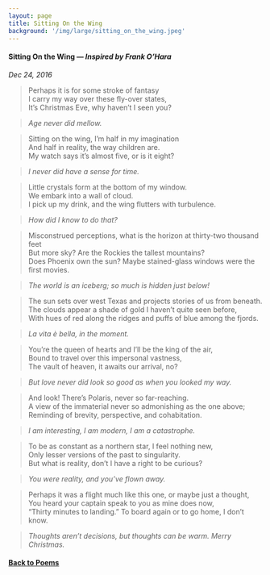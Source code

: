 ```yaml
---
layout: page
title: Sitting On the Wing
background: '/img/large/sitting_on_the_wing.jpeg'
---
```


<h4>Sitting On the Wing — <i>Inspired by Frank O’Hara</i></h4>

*Dec 24, 2016*

>Perhaps it is for some stroke of fantasy\
I carry my way over these fly-over states,\
It’s Christmas Eve, why haven’t I seen you?

>*Age never did mellow.*

>Sitting on the wing, I’m half in my imagination\
And half in reality, the way children are.\
My watch says it’s almost five, or is it eight?

>*I never did have a sense for time.*

>Little crystals form at the bottom of my window.\
We embark into a wall of cloud.\
I pick up my drink, and the wing flutters with turbulence.

>*How did I know to do that?*

>Misconstrued perceptions, what is the horizon at thirty-two thousand feet\
But more sky? Are the Rockies the tallest mountains?\
Does Phoenix own the sun? Maybe stained-glass windows were the first movies.

>*The world is an iceberg; so much is hidden just below!*

>The sun sets over west Texas and projects stories of us from beneath.\
The clouds appear a shade of gold I haven’t quite seen before,\
With hues of red along the ridges and puffs of blue among the fjords.

>*La vita è bella, in the moment.*

>You’re the queen of hearts and I’ll be the king of the air,\
Bound to travel over this impersonal vastness,\
The vault of heaven, it awaits our arrival, no?

>*But love never did look so good as when you looked my way.*

>And look! There’s Polaris, never so far-reaching.\
A view of the immaterial never so admonishing as the one above;\
Reminding of brevity, perspective, and cohabitation.

>*I am interesting, I am modern, I am a catastrophe.*

>To be as constant as a northern star, I feel nothing new,\
Only lesser versions of the past to singularity.\
But what is reality, don’t I have a right to be curious?

>*You were reality, and you’ve flown away.*

>Perhaps it was a flight much like this one, or maybe just a thought,\
You heard your captain speak to you as mine does now,\
“Thirty minutes to landing.” To board again or to go home, I don’t know.

>*Thoughts aren’t decisions, but thoughts can be warm. Merry Christmas.*

<h4 class="nav-item">
      <a class="nav-link" href="{{ "./content/poems" | relative_url }}">Back to Poems</a>
</h4>

